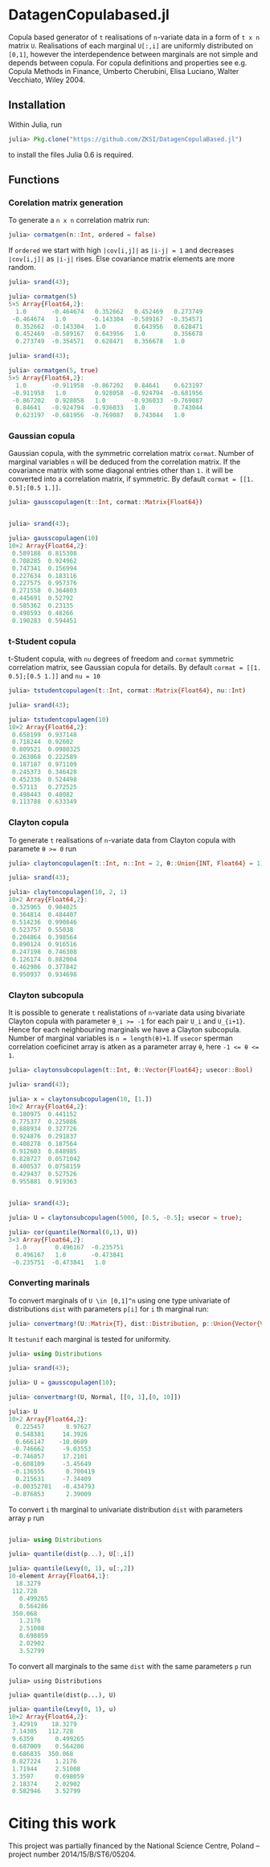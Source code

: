 # DatagenCopulabased.jl

Copula based generator of `t` realisations of `n`-variate data in a form of `t x n` matrix `U`.
Realisations of each marginal `U[:,i]` are uniformly distributed on `[0,1]`, however the interdependence between 
marginals are not simple and depends between copula. For copula definitions and properties see e.g. 
Copula Methods in Finance, Umberto Cherubini, Elisa Luciano, Walter Vecchiato, Wiley 2004. 

## Installation

Within Julia, run

```julia
julia> Pkg.clone("https://github.com/ZKSI/DatagenCopulaBased.jl")
```

to install the files Julia 0.6 is required.

## Functions

### Corelation matrix generation

To generate a `n x n` correlation matrix run:

```julia
julia> cormatgen(n::Int, ordered = false)
```

If `ordered` we start with high `|cov[i,j]|` as `|i-j| = 1` and decreases `|cov[i,j]|` as `|i-j|` rises. Else covariance matrix elements are more random.

```julia
julia> srand(43);

julia> cormatgen(5)
5×5 Array{Float64,2}:
  1.0       -0.464674   0.352662   0.452469   0.273749
 -0.464674   1.0       -0.143304  -0.589167  -0.354571
  0.352662  -0.143304   1.0        0.643956   0.628471
  0.452469  -0.589167   0.643956   1.0        0.356678
  0.273749  -0.354571   0.628471   0.356678   1.0
```

```julia
julia> srand(43);

julia> cormatgen(5, true)
5×5 Array{Float64,2}:
  1.0       -0.911958  -0.867202   0.84641    0.623197
 -0.911958   1.0        0.928058  -0.924794  -0.681956
 -0.867202   0.928058   1.0       -0.936033  -0.769087
  0.84641   -0.924794  -0.936033   1.0        0.743044
  0.623197  -0.681956  -0.769087   0.743044   1.0

```

### Gaussian copula

Gaussian copula, with the symmetric correlation matrix `cormat`. Number of marginal variables `n` will be deduced from the
correlation matrix. If the covariance matrix with some diagonal entries other than `1.` it will be converted into a correlation matrix, if symmetric.
By default `cormat = [[1. 0.5];[0.5 1.]]`.

```julia
julia> gausscopulagen(t::Int, cormat::Matrix{Float64})
```

```julia

julia> srand(43);

julia> gausscopulagen(10)
10×2 Array{Float64,2}:
 0.589188  0.815308
 0.708285  0.924962
 0.747341  0.156994
 0.227634  0.183116
 0.227575  0.957376
 0.271558  0.364803
 0.445691  0.52792
 0.585362  0.23135
 0.498593  0.48266
 0.190283  0.594451
 ```

### t-Student copula

t-Student copula, with `nu` degrees of freedom and `cormat` symmetric correlation matrix, see Gaussian copula for details. By default `cormat = [[1. 0.5];[0.5 1.]]` and `nu = 10`


```julia
julia> tstudentcopulagen(t::Int, cormat::Matrix{Float64}, nu::Int)
```

```julia
julia> srand(43);

julia> tstudentcopulagen(10)
10×2 Array{Float64,2}:
 0.658199  0.937148 
 0.718244  0.92602  
 0.809521  0.0980325
 0.263068  0.222589 
 0.187187  0.971109 
 0.245373  0.346428 
 0.452336  0.524498 
 0.57113   0.272525 
 0.498443  0.48082  
 0.113788  0.633349 

```
 
### Clayton copula

To generate `t` realisations of `n`-variate data from Clayton copula with paramete `θ >= 0` run

```julia
julia> claytoncopulagen(t::Int, n::Int = 2, θ::Union{INT, Float64} = 1)
```

```julia
julia> srand(43);

julia> claytoncopulagen(10, 2, 1)
10×2 Array{Float64,2}:
 0.325965  0.984025
 0.364814  0.484407
 0.514236  0.990846
 0.523757  0.55038 
 0.204864  0.398564
 0.890124  0.916516
 0.247198  0.746308
 0.126174  0.882004
 0.462986  0.377842
 0.950937  0.934698

```

### Clayton subcopula

It is possible to generate `t` realistations of `n`-variate data using bivariate Clayton copula with parameter `θ_i >= -1` for each pair `U_i` and `U_{i+1}`.
Hence for each neighbouring marginals we have a Clayton subcopula. Number of marginal variables is `n = length(θ)+1`. If `usecor` sperman correlation coeficinet
array is atken as a parameter array `θ`, here `-1 <= θ <= 1`.

```julia
julia> claytonsubcopulagen(t::Int, θ::Vector{Float64}; usecor::Bool)
```

```julia
julia> srand(43);

julia> x = claytonsubcopulagen(10, [1.])
10×2 Array{Float64,2}:
 0.180975  0.441152 
 0.775377  0.225086 
 0.888934  0.327726 
 0.924876  0.291837 
 0.408278  0.187564 
 0.912603  0.848985 
 0.828727  0.0571042
 0.400537  0.0758159
 0.429437  0.527526 
 0.955881  0.919363 
 

julia> srand(43);

julia> U = claytonsubcopulagen(5000, [0.5, -0.5]; usecor = true);

julia> cor(quantile(Normal(0,1), U))
3×3 Array{Float64,2}:
  1.0        0.496167  -0.235751
  0.496167   1.0       -0.473841
 -0.235751  -0.473841   1.0 
```


### Converting marinals

To convert marginals of `U \in [0,1]^n` using one type univariate of distributions `dist` with parameters `p[i]` for `i` th marginal run:

```julia
julia> convertmarg!(U::Matrix{T}, dist::Distribution, p::Union{Vector{Vector{Int64}}, Vector{Vector{Float64}}}; testunif::Bool = true)
```

It `testunif` each marginal is tested for uniformity.

```julia
julia> using Distributions

julia> srand(43);

julia> U = gausscopulagen(10);

julia> convertmarg!(U, Normal, [[0, 1],[0, 10]])

julia> U
10×2 Array{Float64,2}:
  0.225457      8.97627 
  0.548381     14.3926  
  0.666147    -10.0689                                                                                                                                                      
 -0.746662     -9.03553                                                                                                                                                     
 -0.746857     17.2101                                                                                                                                                      
 -0.608109     -3.45649 
 -0.136555      0.700419
  0.215631     -7.34409 
 -0.00352701   -0.434793
 -0.876853      2.39009 

```

To convert `i` th marginal to univariate distribution `dist` with parameters array `p` run 
```julia

julia> using Distributions

julia> quantile(dist(p...), U[:,i])

```

```julia
julia> quantile(Levy(0, 1), u[:,2])
10-element Array{Float64,1}:
  18.3279 
 112.728 
   0.499265
   0.564286
 350.068 
   1.2176
   2.51008 
   0.698059
   2.02902 
   3.52799 
```
To convert all marginals to the same `dist` with the same parameters `p` run

```
julia> using Distributions

julia> quantile(dist(p...), U)
```

```julia
julia> quantile(Levy(0, 1), u)
10×2 Array{Float64,2}:
 3.42919    18.3279
 7.14305   112.728 
 9.6359      0.499265
 0.687009    0.564286
 0.686835  350.068 
 0.827224    1.2176
 1.71944     2.51008 
 3.3597      0.698059
 2.18374     2.02902 
 0.582946    3.52799

```

# Citing this work

This project was partially financed by the National Science Centre, Poland – project number 2014/15/B/ST6/05204.
